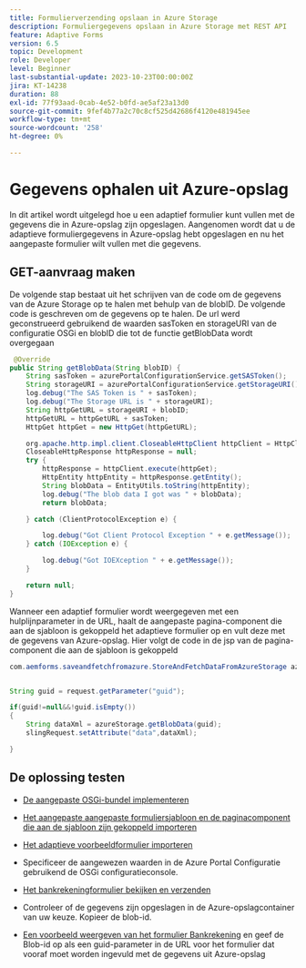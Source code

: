 ```yaml
---
title: Formulierverzending opslaan in Azure Storage
description: Formuliergegevens opslaan in Azure Storage met REST API
feature: Adaptive Forms
version: 6.5
topic: Development
role: Developer
level: Beginner
last-substantial-update: 2023-10-23T00:00:00Z
jira: KT-14238
duration: 88
exl-id: 77f93aad-0cab-4e52-b0fd-ae5af23a13d0
source-git-commit: 9fef4b77a2c70c8cf525d42686f4120e481945ee
workflow-type: tm+mt
source-wordcount: '258'
ht-degree: 0%

---
```


# Gegevens ophalen uit Azure-opslag

In dit artikel wordt uitgelegd hoe u een adaptief formulier kunt vullen met de gegevens die in Azure-opslag zijn opgeslagen.
Aangenomen wordt dat u de adaptieve formuliergegevens in Azure-opslag hebt opgeslagen en nu het aangepaste formulier wilt vullen met die gegevens.

## GET-aanvraag maken

De volgende stap bestaat uit het schrijven van de code om de gegevens van de Azure Storage op te halen met behulp van de blobID. De volgende code is geschreven om de gegevens op te halen. De url werd geconstrueerd gebruikend de waarden sasToken en storageURI van de configuratie OSGi en blobID die tot de functie getBlobData wordt overgegaan

```java
 @Override
public String getBlobData(String blobID) {
    String sasToken = azurePortalConfigurationService.getSASToken();
    String storageURI = azurePortalConfigurationService.getStorageURI();
    log.debug("The SAS Token is " + sasToken);
    log.debug("The Storage URL is " + storageURI);
    String httpGetURL = storageURI + blobID;
    httpGetURL = httpGetURL + sasToken;
    HttpGet httpGet = new HttpGet(httpGetURL);

    org.apache.http.impl.client.CloseableHttpClient httpClient = HttpClientBuilder.create().build();
    CloseableHttpResponse httpResponse = null;
    try {
        httpResponse = httpClient.execute(httpGet);
        HttpEntity httpEntity = httpResponse.getEntity();
        String blobData = EntityUtils.toString(httpEntity);
        log.debug("The blob data I got was " + blobData);
        return blobData;

    } catch (ClientProtocolException e) {

        log.debug("Got Client Protocol Exception " + e.getMessage());
    } catch (IOException e) {

        log.debug("Got IOEXception " + e.getMessage());
    }

    return null;
}
```

Wanneer een adaptief formulier wordt weergegeven met een hulplijnparameter in de URL, haalt de aangepaste pagina-component die aan de sjabloon is gekoppeld het adaptieve formulier op en vult deze met de gegevens van Azure-opslag.
Hier volgt de code in de jsp van de pagina-component die aan de sjabloon is gekoppeld

```java
com.aemforms.saveandfetchfromazure.StoreAndFetchDataFromAzureStorage azureStorage = sling.getService(com.aemforms.saveandfetchfromazure.StoreAndFetchDataFromAzureStorage.class);


String guid = request.getParameter("guid");

if(guid!=null&&!guid.isEmpty())
{
    String dataXml = azureStorage.getBlobData(guid);
    slingRequest.setAttribute("data",dataXml);

}
```

## De oplossing testen

* [De aangepaste OSGi-bundel implementeren](./assets/SaveAndFetchFromAzure.core-1.0.0-SNAPSHOT.jar)

* [Het aangepaste aangepaste formuliersjabloon en de paginacomponent die aan de sjabloon zijn gekoppeld importeren](./assets/store-and-fetch-from-azure.zip)

* [Het adaptieve voorbeeldformulier importeren](./assets/bank-account-sample-form.zip)

* Specificeer de aangewezen waarden in de Azure Portal Configuratie gebruikend de OSGi configuratieconsole.

* [Het bankrekeningformulier bekijken en verzenden](http://localhost:4502/content/dam/formsanddocuments/azureportalstorage/bankaccount/jcr:content?wcmmode=disabled)

* Controleer of de gegevens zijn opgeslagen in de Azure-opslagcontainer van uw keuze. Kopieer de blob-id.

* [Een voorbeeld weergeven van het formulier Bankrekening](http://localhost:4502/content/dam/formsanddocuments/azureportalstorage/bankaccount/jcr:content?wcmmode=disabled&amp;guid=dba8ac0b-8be6-41f2-9929-54f627a649f6) en geef de Blob-id op als een guid-parameter in de URL voor het formulier dat vooraf moet worden ingevuld met de gegevens uit Azure-opslag
